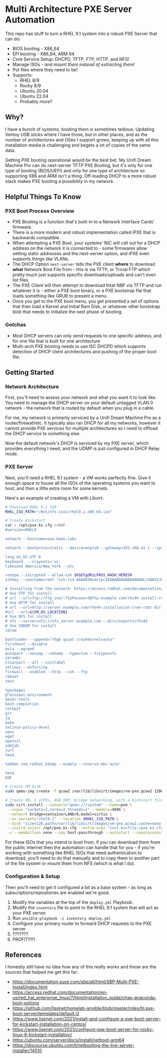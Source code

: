 # Multi Architecture PXE Server Automation

This repo has stuff to turn a RHEL 9.1 system into a robust PXE Server that can do:

- BIOS booting - X86_64
- EFI booting - X86_64, ARM 64
- Core Service Setup: DHCPD, TFTP, FTP, HTTP, and NFS!
- Manage ISOs - *and mount them instead of extracting them!*
- Put files where they need to be!
- Supports:
  - RHEL 8/9
  - Rocky 8/9
  - Ubuntu 20.04
  - Ubuntu 22.04
  - Probably more?

## Why?

I have a bunch of systems, booting them is sometimes tedious.
Updating Ventoy USB sticks where I have those, but in other places, and as the number of architectures and OSes I support grows, keeping up with all this installation media is challenging and begets a lot of copies of the same data.

Getting PXE booting operational would be the best bet.  My Unifi Dream Machine Pro can do next-server TFTP PXE Booting, but it's only for one type of booting (BIOS/UEFI) and only for one type of architecture so supporting X86 and ARM isn't a thing.
Off-loading DHCP to a more robust stack makes PXE booting a possibility in my network.

## Helpful Things To Know

### PXE Boot Process Overview

- PXE Booting is a function that's built-in to a Network Interface Cards' firmware.
- There is a more modern and robust implementation called iPXE that is backwards compatible.
- When attempting a PXE Boot, your systems' NIC will call out for a DHCP address on the network it is connected to - some firmwares allow setting static addresses and the next-server option, and iPXE even supports things like VLANs.
- The DHCP Option `next-server` tells the PXE client **where** to download **what** Network Boot File from - this is via TFTP, or Trivial FTP which pretty much just supports specific downloads/uploads and can't even list files.
- The PXE Client will then attempt to download thtat NBF via TFTP and run whatever it is - either a PXE boot binary, or a PXE bootstrap file that loads something like GRUB to present a menu.
- Once you get to the PXE boot menu, you get presented a set of options that then load a Kernel and Initial Ram Disk, or whatever other bootstrap blob that needs to initialize the next phase of booting.

### Gotchas

- Most DHCP servers can only send requests to one specific address, and for one file that is built for one architecture
- Multi-arch PXE booting needs to use ISC DHCPD which supports detection of DHCP client architectures and pushing of the proper boot file.

## Getting Started

### Network Architecture

First, you'll need to assess your network and what you want it to look like.  You need to manage the DHCP server on your default untagged VLAN 0 network - the network that is routed by default when you plug in a cable.

For me, my network is primarily serviced by a Unifi Dream Machine Pro as a router/firewall/etc.  It typically also ran DHCP for all my networks, however it cannot provide PXE services for multiple architectures so I need to offload the DHCP service to something else.

Now the default network's DHCP is serviced by my PXE server, which provides everything I need, and the UDMP is just configured in DHCP Relay mode.

### PXE Server

Next, you'll need a RHEL 9.1 system - a VM works perfectly fine.  Give it enough space to house all the ISOs of the operating systems you want to host, and then a little extra room for some kernels.

Here's an example of creating a VM with Libvirt:

```bash
# Download RHEL 9.1 ISO
RHEL_ISO_PATH="/mnt/nfs-isos/rhel9.1-x86_64.iso"

# Create Kickstart
cat > /opt/pxe.ks.cfg <<EOF
#version=RHEL9

network --hostname=pxe.kemo.labs

network --bootproto=static --device=enp1s0 --gateway=192.168.42.1 --ip=192.168.42.16 --nameserver=192.168.42.9,192.168.42.10 --netmask=255.255.255.0 --ipv6=auto --activate

lang en_US.UTF-8
keyboard  --xlayouts='us'
timezone America/New_York --utc

rootpw --iscrypted --allow-ssh $6$EtgdRzLPASS_HASH_HERES0
sshkey --username=root "ssh-rsa AAAAB3NzaC1yc2EAAAADAQABAAABAQC/UQ6SVJ0Jk/fDfLpecIIIfTe3+Ry+oaF8AFKAZwXJ8xMMmrPcPX1JTb4k/keVPT5liqYLb6pxO9yKUb1fLIKXQj+6OaDFaq7J8O3ad5AjpwMH97pynPtjUnltDIPbMTLOUHMZCrvF/PIn0iQ2lfl48lADD/S/tOPh34TI8fv+miuCO7Gdsk9DqT9SxIRG4oKj7ZKp/PKyWuPheRhJ0KiSeFIHR3dXSJnLiL+JkdBotB4IK78Pygwo6P6Wyl2P4gobkKhy/YuTiSImbaN0G8YMJrUu1EzYQ5QlmNqPKVuFH8te41vxmTX47N5h8vfO9c00YFC5H9mtsPMGXYRTiRkB MasterKemoKey"

# Installing from the network: https://access.redhat.com/documentation/en-us/red_hat_enterprise_linux/8/html/performing_an_advanced_rhel_installation/creating-installation-sources-for-kickstart-installations_installing-rhel-as-an-experienced-user
# Use FTP for install
# url --url=ftp://ftp_user:ftpPassword@ftp.example.com/rhv44-install-root-dir/
# Use HTTP for install
# url --url=http://server.example.com/rhv44-installation-tree-root-dir
#url --url=${VM_OS_LOCATION}
# Use NFS for install
# nfs --server=nfs://nfs_server.example.com --dir=/exports/rhv44
# Use CDROM for install
cdrom

bootloader --append="rhgb quiet crashkernel=auto"
firstboot --disable
eula --agreed
autopart --noswap --nohome --type=lvm --fstype=xfs
zerombr
clearpart --all --initlabel
selinux --enforcing
firewall --enabled --http --ssh --ftp
reboot
text

%packages
@^minimal-environment
kexec-tools
bash-completion
cockpit
git
jq
make
selinux-policy-devel
nano
wget
openssl
oddjob
curl
%end

%addon com_redhat_kdump --enable --reserve-mb='auto'

%end
EOF

# Create VM Disk
sudo qemu-img create -f qcow2 /var/lib/libvirt/images/vm-pxe.qcow2 120G

# Create VM, 2 vCPUs, 4GB RAM, bridge networking, with a Kickstart file to automate install
sudo virt-install --connect="qemu:///system" --name=pxe \
 --vcpus "sockets=1,cores=2,threads=1" --memory=4096 \
 --network bridge=containerLANbr0,model=virtio \
 --os-variant="rhel9.1" --location $RHEL_ISO_PATH \
 --disk "size=120,path=/var/lib/libvirt/images/vm-pxe.qcow2,cache=none,format=qcow2" \
 --initrd-inject /opt/pxe.ks.cfg --extra-args "inst.ks=file:/pxe.ks.cfg console=tty0 console=ttyS0,115200n8" \
 -v --memballoon none --cpu host-passthrough --autostart --noautoconsole --virt-type kvm --features kvm_hidden=on --controller type=scsi,model=virtio-scsi --graphics vnc,listen=0.0.0.0,tlsport=-1,defaultMode='insecure'
```

For these ISOs that you intend to boot from, if you can download them from the public internet then the automation can handle that for you - if you're working with something like RHEL ISOs that need authentication to download, you'll need to do that manually and to copy them to another part of the file system or mount them from NFS (which is what I do).

### Configuration & Setup

Then you'll need to get it configured a bit as a base system - as long as subscriptions/repositories are enabled we're good.

1. Modify the variables at the top of the `deploy.yml` Playbook.
2. Modify the `inventory` file to point to the RHEL 9.1 system that will act as your PXE server.
3. Run `ansible-playbook -i inventory deploy.yml`
4. Configure your primary router to forward DHCP requests to the PXE server
5. ???????
6. PROFIT!!!!1

## References

I honestly still have no idea how any of this really works and these are the sources that helped me get this far:

- https://documentation.suse.com/sbp/all/html/SBP-Multi-PXE-Install/index.html
- https://access.redhat.com/documentation/en-us/red_hat_enterprise_linux/7/html/installation_guide/chap-anaconda-boot-options
- https://github.com/lisenet/homelab-ansible/blob/master/roles/hl.pxe-boot-server/templates/default.j2
- https://www.lisenet.com/2021/install-and-configure-a-pxe-boot-server-for-kickstart-installation-on-centos/
- https://www.lisenet.com/2021/configure-pxe-boot-server-for-rocky-linux-8-kickstart-installation/
- https://ubuntu.com/server/docs/install/netboot-arm64
- https://discourse.ubuntu.com/t/netbooting-the-live-server-installer/14510